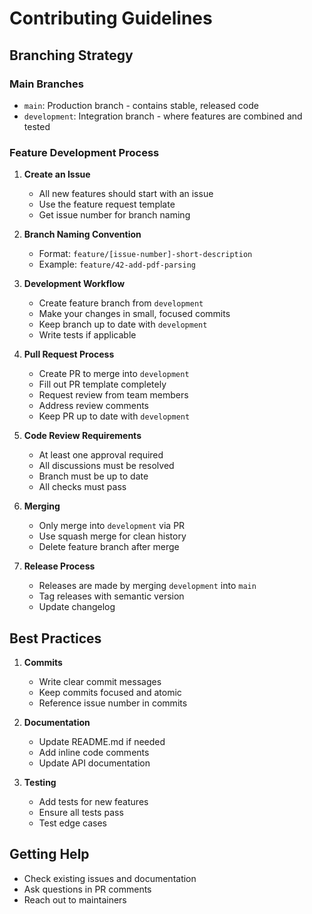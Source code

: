 # Contributing Guidelines

## Branching Strategy

### Main Branches
- `main`: Production branch - contains stable, released code
- `development`: Integration branch - where features are combined and tested

### Feature Development Process

1. **Create an Issue**
   - All new features should start with an issue
   - Use the feature request template
   - Get issue number for branch naming

2. **Branch Naming Convention**
   - Format: `feature/[issue-number]-short-description`
   - Example: `feature/42-add-pdf-parsing`

3. **Development Workflow**
   - Create feature branch from `development`
   - Make your changes in small, focused commits
   - Keep branch up to date with `development`
   - Write tests if applicable

4. **Pull Request Process**
   - Create PR to merge into `development`
   - Fill out PR template completely
   - Request review from team members
   - Address review comments
   - Keep PR up to date with `development`

5. **Code Review Requirements**
   - At least one approval required
   - All discussions must be resolved
   - Branch must be up to date
   - All checks must pass

6. **Merging**
   - Only merge into `development` via PR
   - Use squash merge for clean history
   - Delete feature branch after merge

7. **Release Process**
   - Releases are made by merging `development` into `main`
   - Tag releases with semantic version
   - Update changelog

## Best Practices

1. **Commits**
   - Write clear commit messages
   - Keep commits focused and atomic
   - Reference issue number in commits

2. **Documentation**
   - Update README.md if needed
   - Add inline code comments
   - Update API documentation

3. **Testing**
   - Add tests for new features
   - Ensure all tests pass
   - Test edge cases

## Getting Help

- Check existing issues and documentation
- Ask questions in PR comments
- Reach out to maintainers